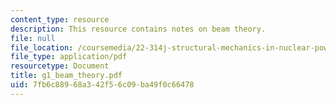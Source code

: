 ```yaml
---
content_type: resource
description: This resource contains notes on beam theory.
file: null
file_location: /coursemedia/22-314j-structural-mechanics-in-nuclear-power-technology-fall-2006/7fb6c88968a342f56c09ba49f0c66478_g1_beam_theory.pdf
file_type: application/pdf
resourcetype: Document
title: g1_beam_theory.pdf
uid: 7fb6c889-68a3-42f5-6c09-ba49f0c66478
---
```

